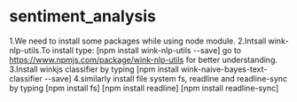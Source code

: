 # sentiment_analysis
1.We need to install some packages while using node module.
2.Intsall wink-nlp-utils.To install type:
[npm install wink-nlp-utils --save]
go to https://www.npmjs.com/package/wink-nlp-utils for better understanding.
3.Install winkjs classifier by typing 
[npm install wink-naive-bayes-text-classifier --save]
4.similarly install file system fs, readline and readline-sync by typing
[npm install fs]
[npm install readline]
[npm install readline-sync]
